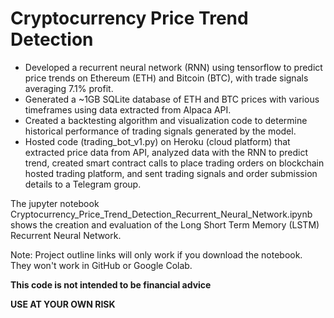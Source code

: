 # Cryptocurrency Price Trend Detection
- Developed a recurrent neural network (RNN) using tensorflow to
predict price trends on Ethereum (ETH) and Bitcoin (BTC), with
trade signals averaging 7.1% profit.
- Generated a ~1GB SQLite database of ETH and BTC prices with
various timeframes using data extracted from Alpaca API.
- Created a backtesting algorithm and visualization code to
determine historical performance of trading signals generated by
the model.
- Hosted code (trading_bot_v1.py) on Heroku (cloud platform) that extracted price data
from API, analyzed data with the RNN to predict trend, created
smart contract calls to place trading orders on blockchain hosted
trading platform, and sent trading signals and order submission
details to a Telegram group.

The jupyter notebook Cryptocurrency_Price_Trend_Detection_Recurrent_Neural_Network.ipynb shows the creation and evaluation of the Long Short Term Memory (LSTM) Recurrent Neural Network.

Note: Project outline links will only work if you download the notebook. They won't work in GitHub or Google Colab.

**This code is not intended to be financial advice**

**USE AT YOUR OWN RISK**
